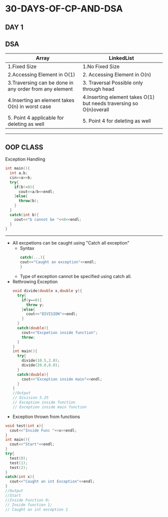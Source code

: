 # 30-DAYS-OF-CP-AND-DSA 
DAY 1
---
DSA
---
|Array | LinkedList |
|------|------------|
|1.Fixed Size|1.No Fixed Size|
|2.Accessing Element in O(1)|2. Accessing Element in O(n)|
|3.Traversing can be done in any order from any element |3. Traversal Possible only through head|
|4.Inserting an element takes O(n) in worst case|4.Inserting element takes O(1) but needs traversing so O(n)overall|
|5. Point 4 applicable for deleting as well|5. Point 4 for deleting as well|
---
OOP CLASS
---
  Exception Handling
```cpp
int main(){
  int a,b;
  cin>>a>>b;
  try{
    if(b!=0){
      cout<<a/b<<endl;
    }else{
      throw(b);
    }
  }
  catch(int b){
    cout<<"b cannot be "<<0<<endl;
  }
}
```
---
* All excpetions can be caught using "Catch all exception"
  * Syntax
    ```cpp
    catch(...){
    cout<<"Caught an exception"<<endl;
    }
    ```
  * Type of exception cannot be specified using catch all.
* Rethrowing Exception
  ```cpp
  void divide(double x,double y){
    try{
      if(y==0){
        throw y;
      }else{
        cout<<"DIVISION"<<endl;
      }
    }
    catch(double){
      cout<<"Excpetion inside function";
      throw;
    }
  }
  int main(){
    try{
      divide(10.5,2.0);
      divide(20.0,0.0);
    }
    catch(double){
      cout<<"Exception inside main"<<endl;
    }
  }
  //Output
  // Division 5.25
  // Exception inside function
  // Exception inside main function
  ```
 * Exception thrown from functions
  ```cpp
  void test(int x){
    cout<<"Inside Func "<<x<<endl;
  }
  int main(){
    cout<<"Start"<<endl;
  }
  try{
    test(0);
    test(1);
    test(2);
  }
  catch(int x){
    cout<<"Caught an int Exception"<<endl;
  }
  //Output
  //Start
  //Inside Function 0;
  // Inside function 1;
  // Caught an int exception 1
